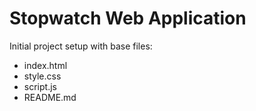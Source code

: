 # Stopwatch Web Application

Initial project setup with base files:
- index.html
- style.css
- script.js
- README.md